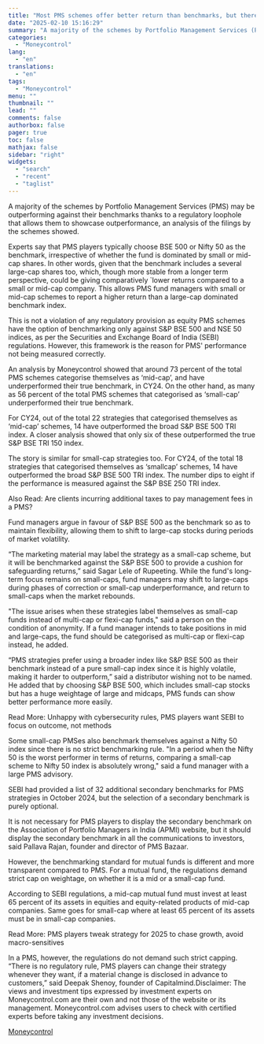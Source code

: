 ```yaml
---
title: "Most PMS schemes offer better return than benchmarks, but there is a loophole"
date: "2025-02-10 15:16:29"
summary: "A majority of the schemes by Portfolio Management Services (PMS) may be outperforming against their benchmarks thanks to a regulatory loophole that allows them to showcase outperformance, an analysis of the filings by the schemes showed.Experts say that PMS players typically choose BSE 500 or Nifty 50 as the benchmark,..."
categories:
  - "Moneycontrol"
lang:
  - "en"
translations:
  - "en"
tags:
  - "Moneycontrol"
menu: ""
thumbnail: ""
lead: ""
comments: false
authorbox: false
pager: true
toc: false
mathjax: false
sidebar: "right"
widgets:
  - "search"
  - "recent"
  - "taglist"
---
```


A majority of the schemes by Portfolio Management Services (PMS) may be outperforming against their benchmarks thanks to a regulatory loophole that allows them to showcase outperformance, an analysis of the filings by the schemes showed.

Experts say that PMS players typically choose BSE 500 or Nifty 50 as the benchmark, irrespective of whether the fund is dominated by small or mid-cap shares. In other words, given that the benchmark includes a several large-cap shares too, which, though more stable from a longer term perspective, could be giving comparatively `lower returns compared to a small or mid-cap company. This allows PMS fund managers with small or mid-cap schemes to report a higher return than a large-cap dominated benchmark index.

This is not a violation of any regulatory provision as equity PMS schemes have the option of benchmarking only against S&P BSE 500 and NSE 50 indices, as per the Securities and Exchange Board of India (SEBI) regulations. However, this framework is the reason for PMS' performance not being measured correctly.

An analysis by Moneycontrol showed that around 73 percent of the total PMS schemes categorise themselves as ‘mid-cap’, and have underperformed their true benchmark, in CY24. On the other hand, as many as 56 percent of the total PMS schemes that categorised as ‘small-cap’ underperformed their true benchmark.

For CY24, out of the total 22 strategies that categorised themselves as ‘mid-cap’ schemes, 14 have outperformed the broad S&P BSE 500 TRI index. A closer analysis showed that only six of these outperformed the true S&P BSE TRI 150 index.

The story is similar for small-cap strategies too. For CY24, of the total 18 strategies that categorised themselves as ‘smallcap’ schemes, 14 have outperformed the broad S&P BSE 500 TRI index. The number dips to eight if the performance is measured against the S&P BSE 250 TRI index.

Also Read: Are clients incurring additional taxes to pay management fees in a PMS?

Fund managers argue in favour of S&P BSE 500 as the benchmark so as to maintain flexibility, allowing them to shift to large-cap stocks during periods of market volatility.

“The marketing material may label the strategy as a small-cap scheme, but it will be benchmarked against the S&P BSE 500 to provide a cushion for safeguarding returns,” said Sagar Lele of Rupeeting. While the fund's long-term focus remains on small-caps, fund managers may shift to large-caps during phases of correction or small-cap underperformance, and return to small-caps when the market rebounds.

"The issue arises when these strategies label themselves as small-cap funds instead of multi-cap or flexi-cap funds," said a person on the condition of anonymity. If a fund manager intends to take positions in mid and large-caps, the fund should be categorised as multi-cap or flexi-cap instead, he added.

“PMS strategies prefer using a broader index like S&P BSE 500 as their benchmark instead of a pure small-cap index since it is highly volatile, making it harder to outperform,” said a distributor wishing not to be named. He added that by choosing S&P BSE 500, which includes small-cap stocks but has a huge weightage of large and midcaps, PMS funds can show better performance more easily.

Read More: Unhappy with cybersecurity rules, PMS players want SEBI to focus on outcome, not methods

Some small-cap PMSes also benchmark themselves against a Nifty 50 index since there is no strict benchmarking rule. "In a period when the Nifty 50 is the worst performer in terms of returns, comparing a small-cap scheme to Nifty 50 index is absolutely wrong," said a fund manager with a large PMS advisory.

SEBI had provided a list of 32 additional secondary benchmarks for PMS strategies in October 2024, but the selection of a secondary benchmark is purely optional.

It is not necessary for PMS players to display the secondary benchmark on the Association of Portfolio Managers in India (APMI) website, but it should display the secondary benchmark in all the communications to investors, said Pallava Rajan, founder and director of PMS Bazaar.

However, the benchmarking standard for mutual funds is different and more transparent compared to PMS. For a mutual fund, the regulations demand strict cap on weightage, on whether it is a mid or a small-cap fund.

According to SEBI regulations, a mid-cap mutual fund must invest at least 65 percent of its assets in equities and equity-related products of mid-cap companies. Same goes for small-cap where at least 65 percent of its assets must be in small-cap companies.

Read More: PMS players tweak strategy for 2025 to chase growth, avoid macro-sensitives

In a PMS, however, the regulations do not demand such strict capping. “There is no regulatory rule, PMS players can change their strategy whenever they want, if a material change is disclosed in advance to customers,” said Deepak Shenoy, founder of Capitalmind.Disclaimer: The views and investment tips expressed by investment experts on Moneycontrol.com are their own and not those of the website or its management. Moneycontrol.com advises users to check with certified experts before taking any investment decisions.

[Moneycontrol](https://www.tradingview.com/news/moneycontrol:092972f75094b:0-most-pms-schemes-offer-better-return-than-benchmarks-but-there-is-a-loophole/)
